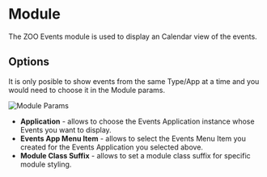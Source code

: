 # Module

The ZOO Events module is used to display an Calendar view of the events.

## Options
It is only posible to show events from the same Type/App at a time and you would need to choose it in the Module params.

![Module Params](http://joolanders.github.io/Docs/docs/Events/images/module_params.png)

- **Application** - allows to choose the Events Application instance whose Events you want to display.
- **Events App Menu Item** - allows to select the Events Menu Item you created for the Events Application you selected above.
- **Module Class Suffix** - allows to set a module class suffix for specific module styling.